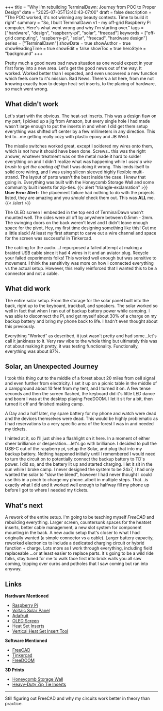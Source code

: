 +++
title = "Why I'm rebuilding TerminalDawn: Journey from POC to Proper Design"
date = "2025-07-05T13:40:43-07:00"
draft = false
description = "The POC worked, it's not winning any beauty contests. Time to build it right"
summary = "So, I built TerminalDawn v1 - my off-grid Raspberry Pi computer. Here's what went wrong and why I'm starting over."
tags = ["hardware", "design", "raspberry-pi", "solar", "freecad"]
keywords = ["off-grid computing", "raspberry-pi", "solar", "freecad", "hardware design"]
series = ["TerminalDawn"]
showDate = true
showAuthor = true
showReadingTime = true
showEdit = false
showToc = true
heroStyle = "background"
+++

Pretty much a good news bad news situation as one would expect in your first foray into a new area. Let's get the good news out of the way. It worked. Worked better than I expected, and even uncovered a new function which feels core to it's mission. Bad News. There's a lot here, from me not knowing exactly how to design heat-set inserts, to the placing of hardware, so much went wrong. 

## What didn't work
Let's start with the obvious. The heat-set inserts. This was a design flaw on my part, I picked up a jig from Amazon, but every single hole I had made wasn't large enough to put the inserts in and when I did get them setup everything was shifted off center by a few millimeters in any direction. This led to...me getting really cozy with plastic epoxy and JB Weld.

The missile switches worked great, except I soldered my wires onto them, which is not how it should have been done. Screws.. this was the right answer, whatever treatment was on the metal made it hard to solder everything on and I didn't realize what was happening while I *used a wire brush to get the coating off* that I was doing it wrong. This lends itself to solid core wiring, and I was using silicon sleeved highly flexible multi-strand. The layout of parts wasn't the best inside the case. I knew that going in. Everything was built with the Honeycomb Storage Wall and some community built inserts for zip-ties. 
{{< alert "triangle-exclamation" >}}
**User Error Alert:** The placement failure had nothing to do with the projects listed, they are amazing and you *should* check them out. This was **ALL** me.
{{< /alert >}}

The OLED screen I embedded in the top end of TerminalDawn wasn't mounted well. The sides were all off by anywhere between 0.5mm - 2mm. The swinging doors on the back weren't level and I didn't leave enough space for the pivot. Hey, my first time designing something like this! Cut me a little slack! At least my first attempt to carve out a wire channel and space for the screen was successful in Tinkercad.

The cabling for the audio....I repurposed a failed attempt at making a braided USB cable since it had 4 wires in it and an aviator plug. Recycle your failed experiments folks! This worked well enough but was sensitive to movement. I think the sensitivity was more on how I connected everything vs the actual setup. However, this really reinforced that I wanted this to be a connector and not a cable.

## What did work
The entire solar setup. From the storage for the solar panel built into the back, right up to the keyboard, trackball, and speakers. The solar worked so well in fact that when I ran out of backup battery power while camping. I was able to disconnect the Pi, and get myself about 30% of a charge on my backup battery and bring my phone back to life. I hadn't even thought about this previously. 

Everything "Worked" as described, it just wasn't pretty and had some...let's call it jankiness to it. Very raw vibe to the whole thing but ultimately this was not about making it pretty, it was testing functionality. Functionally, everything was about 87%.

## Solar, an Unexpected Journey
I took this thing out to the middle of a forest about 20 miles from cell signal and even further from electricity. I set it up on a picnic table in the middle of a campground about 10 feet from my tent, and I turned it on. A few tense seconds and then the screen flashed, the keyboard did it's little LED dance and boom I was at the desktop playing FreeDOOM. I let it sit for a bit, then turned it off and finished making camp. 

A Day and a half later, my spare battery for my phone and watch were dead and the devices themselves were dead. This would be highly problematic as I had reservations to a very specific area of the forest I was in and needed my tickets. 

I hinted at it, so I'll just shine a flashlight on it here. In a moment of either sheer brilliance or desperation....let's go with brilliance. I decided to pull the USB-C out of the raspberry pi, setup the Solar, and plug that into my backup battery. Nothing happened initially until I remembered I would need to turn the circuit on to potentially connect the backup battery to TD's power. I did so, and the battery lit up and started charging. I let it sit in the sun while I broke camp. I never designed the system to be 24x7, I had only wanted the solar to "slow the bleed", however I had never thought I could use this in a pinch to charge my phone..albeit in multiple steps. That...is exactly what I did and it worked well enough to halfway fill my phone up before I got to where I needed my tickets.

## What's next
A rework of the entire setup. I'm going to be teaching myself *FreeCAD* and rebuilding everything. Larger screen, countersunk spaces for the heatset inserts, better cable management, a new slot system for component mounting in the back. A new audio setup that's closer to what I had originally wanted (a simple connector vs a cable). Larger battery capacity, reworked electronics to include a dedicated charging circuit or hybrid function + charge. Lots more as I work through everything, including field replaceable ...or at least easier to replace parts. It's going to be a wild ride folks, stay tuned for me to walk face first into brick walls you all saw coming, tripping over curbs and potholes that I saw coming but ran into anyway.

## Links
**Hardware Mentioned**
- [Raspberry Pi](https://rpi.org)
- [Voltaic Solar Panel](https://voltaicsystems.com/)
- [Adafruit](https://adafruit.org)
- [OLED Screen](https://a.co/d/41QOGPs)
- [Heat Set Inserts](https://a.co/d/cVBb7nO)
- [Vertical Heat Set Insert Tool](https://a.co/d/fZnS5zX)

**Software Mentioned**
- [FreeCAD](https://freecad.org)
- [Tinkercad](https://tinkercad.com)
- [FreeDOOM](https://freedoom.github.io)

**3D Prints**
- [Honeycomb Storage Wall](https://www.printables.com/model/152592-honeycomb-storage-wall) 
- [Heavy-Duty Zip Tie Inserts](https://www.printables.com/model/745708-heavy-duty-zip-tie-inserts-for-honeycomb-storage-w)

---

Still figuring out FreeCAD and why my circuits work better in theory than practice. 

